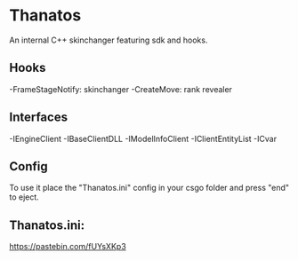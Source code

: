 # Thanatos
An internal C++ skinchanger featuring sdk and hooks.

## Hooks
-FrameStageNotify: skinchanger
-CreateMove: rank revealer

## Interfaces
-IEngineClient
-IBaseClientDLL
-IModelInfoClient
-IClientEntityList
-ICvar

## Config
To use it place the "Thanatos.ini" config in your csgo folder and press "end" to eject.

## Thanatos.ini:
https://pastebin.com/fUYsXKp3

